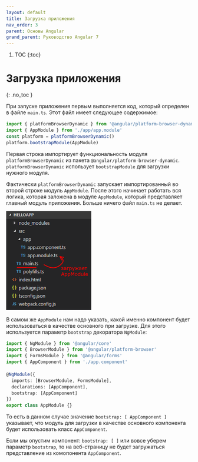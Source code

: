 ```yaml
---
layout: default
title: Загрузка приложения
nav_order: 3
parent: Основы Angular
grand_parent: Руководство Angular 7
---
```


<!-- prettier-ignore-start -->
1. TOC
{:toc}

# Загрузка приложения
{: .no_toc }
<!-- prettier-ignore-end -->

При запуске приложения первым выполняется код, который определен в файле `main.ts`. Этот файл имеет следующее содержимое:

```typescript
import { platformBrowserDynamic } from '@angular/platform-browser-dynamic'
import { AppModule } from './app/app.module'
const platform = platformBrowserDynamic()
platform.bootstrapModule(AppModule)
```

Первая строка импортирует функциональность модуля `platformBrowserDynamic` из пакета `@angular/platform-browser-dynamic`. `platformBrowserDynamic` использует `bootstrapModule` для загрузки нужного модуля.

Фактически `platformBrowserDynamic` запускает импортированный во второй строке модуль `AppModule`. После этого начинает работать вся логика, которая заложена в модуле `AppModule`, который представляет главный модуль приложения. Больше ничего файл `main.ts` не делает.

![Загрузка приложения](load-app-1.png)

В самом же `AppModule` нам надо указать, какой именно компонент будет использоваться в качестве основного при загрузке. Для этого используется параметр `bootstrap` декоратора `NgModule`:

```typescript
import { NgModule } from '@angular/core'
import { BrowserModule } from '@angular/platform-browser'
import { FormsModule } from '@angular/forms'
import { AppComponent } from './app.component'

@NgModule({
  imports: [BrowserModule, FormsModule],
  declarations: [AppComponent],
  bootstrap: [AppComponent]
})
export class AppModule {}
```

То есть в данном случае значение `bootstrap: [ AppComponent ]` указывает, что модуль для загрузки в качестве основного компонента будет использовать класс `AppComponent`.

Если мы опустим компонент: `bootstrap: [ ]` или вовсе уберем параметр `bootstrap`, то на веб-страницу не будет загружаться представление из комопонента `AppComponent`.

